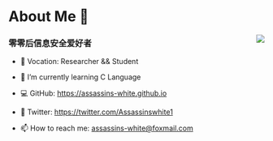 # About Me 👋

<img align="right" src="https://github-readme-stats.vercel.app/api?username=Assassins-white&count_private=true&show_icons=true&hide=prs&theme=radical" />

### 零零后信息安全爱好者

- 📖 Vocation: Researcher && Student 

- 🌱 I’m currently learning C Language

- 💻 GitHub: https://assassins-white.github.io

- :green_heart: Twitter: https://twitter.com/Assassinswhite1

- 📫 How to reach me: assassins-white@foxmail.com
